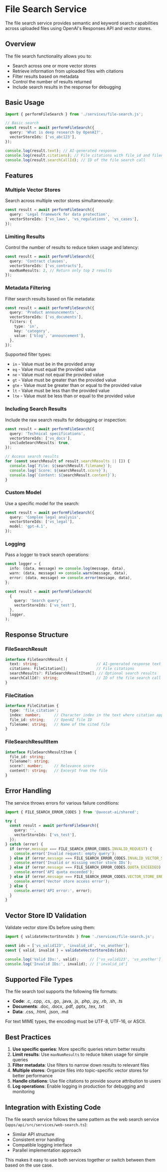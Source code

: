 # File Search Service

The file search service provides semantic and keyword search capabilities across uploaded files using OpenAI's Responses API and vector stores.

## Overview

The file search functionality allows you to:
- Search across one or more vector stores
- Retrieve information from uploaded files with citations
- Filter results based on metadata
- Control the number of results returned
- Include search results in the response for debugging

## Basic Usage

```typescript
import { performFileSearch } from './services/file-search.js';

// Basic search
const result = await performFileSearch({
  query: 'What is deep research by OpenAI?',
  vectorStoreIds: ['vs_abc123'],
});

console.log(result.text); // AI-generated response
console.log(result.citations); // File citations with file_id and filename
console.log(result.searchCallId); // ID of the file search call
```

## Features

### Multiple Vector Stores

Search across multiple vector stores simultaneously:

```typescript
const result = await performFileSearch({
  query: 'Legal framework for data protection',
  vectorStoreIds: ['vs_laws', 'vs_regulations', 'vs_cases'],
});
```

### Limiting Results

Control the number of results to reduce token usage and latency:

```typescript
const result = await performFileSearch({
  query: 'Contract clauses',
  vectorStoreIds: ['vs_contracts'],
  maxNumResults: 2, // Return only top 2 results
});
```

### Metadata Filtering

Filter search results based on file metadata:

```typescript
const result = await performFileSearch({
  query: 'Product announcements',
  vectorStoreIds: ['vs_documents'],
  filters: {
    type: 'in',
    key: 'category',
    value: ['blog', 'announcement'],
  },
});
```

Supported filter types:
- `in` - Value must be in the provided array
- `eq` - Value must equal the provided value
- `ne` - Value must not equal the provided value
- `gt` - Value must be greater than the provided value
- `gte` - Value must be greater than or equal to the provided value
- `lt` - Value must be less than the provided value
- `lte` - Value must be less than or equal to the provided value

### Including Search Results

Include the raw search results for debugging or inspection:

```typescript
const result = await performFileSearch({
  query: 'Technical specifications',
  vectorStoreIds: ['vs_docs'],
  includeSearchResults: true,
});

// Access search results
for (const searchResult of result.searchResults || []) {
  console.log(`File: ${searchResult.filename}`);
  console.log(`Score: ${searchResult.score}`);
  console.log(`Content: ${searchResult.content}`);
}
```

### Custom Model

Use a specific model for the search:

```typescript
const result = await performFileSearch({
  query: 'Complex legal analysis',
  vectorStoreIds: ['vs_legal'],
  model: 'gpt-4.1',
});
```

### Logging

Pass a logger to track search operations:

```typescript
const logger = {
  info: (data, message) => console.log(message, data),
  warn: (data, message) => console.warn(message, data),
  error: (data, message) => console.error(message, data),
};

const result = await performFileSearch(
  {
    query: 'Search query',
    vectorStoreIds: ['vs_test'],
  },
  logger,
);
```

## Response Structure

### FileSearchResult

```typescript
interface FileSearchResult {
  text: string;                          // AI-generated response text
  citations: FileCitation[];             // File citations
  searchResults?: FileSearchResultItem[]; // Optional search results
  searchCallId?: string;                 // ID of the file search call
}
```

### FileCitation

```typescript
interface FileCitation {
  type: 'file_citation';
  index: number;      // Character index in the text where citation applies
  file_id: string;    // OpenAI file ID
  filename: string;   // Name of the cited file
}
```

### FileSearchResultItem

```typescript
interface FileSearchResultItem {
  file_id: string;
  filename?: string;
  score?: number;     // Relevance score
  content?: string;   // Excerpt from the file
}
```

## Error Handling

The service throws errors for various failure conditions:

```typescript
import { FILE_SEARCH_ERROR_CODES } from '@avocat-ai/shared';

try {
  const result = await performFileSearch({
    query: '',
    vectorStoreIds: ['vs_test'],
  });
} catch (error) {
  if (error.message === FILE_SEARCH_ERROR_CODES.INVALID_REQUEST) {
    console.error('Invalid request: empty query');
  } else if (error.message === FILE_SEARCH_ERROR_CODES.INVALID_VECTOR_STORE) {
    console.error('Invalid or missing vector store IDs');
  } else if (error.message === FILE_SEARCH_ERROR_CODES.QUOTA_EXCEEDED) {
    console.error('API quota exceeded');
  } else if (error.message === FILE_SEARCH_ERROR_CODES.VECTOR_STORE_ERROR) {
    console.error('Vector store access error');
  } else {
    console.error('API error:', error);
  }
}
```

## Vector Store ID Validation

Validate vector store IDs before using them:

```typescript
import { validateVectorStoreIds } from './services/file-search.js';

const ids = ['vs_valid123', 'invalid_id', 'vs_another'];
const { valid, invalid } = validateVectorStoreIds(ids);

console.log('Valid IDs:', valid);     // ['vs_valid123', 'vs_another']
console.log('Invalid IDs:', invalid); // ['invalid_id']
```

## Supported File Types

The file search tool supports the following file formats:

- **Code**: .c, .cpp, .cs, .go, .java, .js, .php, .py, .rb, .sh, .ts
- **Documents**: .doc, .docx, .pdf, .pptx, .tex, .txt
- **Data**: .css, .html, .json, .md

For text MIME types, the encoding must be UTF-8, UTF-16, or ASCII.

## Best Practices

1. **Use specific queries**: More specific queries return better results
2. **Limit results**: Use `maxNumResults` to reduce token usage for simple queries
3. **Filter metadata**: Use filters to narrow down results to relevant files
4. **Multiple stores**: Organize files into topic-specific vector stores for better performance
5. **Handle citations**: Use file citations to provide source attribution to users
6. **Log operations**: Enable logging in production for debugging and monitoring

## Integration with Existing Code

The file search service follows the same pattern as the web search service (`apps/api/src/services/web-search.ts`):

- Similar API structure
- Consistent error handling
- Compatible logging interface
- Parallel implementation approach

This makes it easy to use both services together or switch between them based on the use case.
